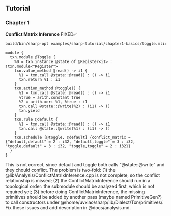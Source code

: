 
## Tutorial

### Chapter 1

**Conflict Matrix Inference** FIXED✅

```bash
build/bin/sharp-opt examples/sharp-tutorial/chapter1-basics/toggle.mlir --sharp-infer-conflict-matrix                                                                               
```

```mlir
module {
  txn.module @Toggle {
    %0 = txn.instance @state of @Register<i1> : !txn.module<"Register">
    txn.value_method @read() -> i1 {
      %1 = txn.call @state::@read() : () -> i1
      txn.return %1 : i1
    }
    txn.action_method @toggle() {
      %1 = txn.call @state::@read() : () -> i1
      %true = arith.constant true
      %2 = arith.xori %1, %true : i1
      txn.call @state::@write(%2) : (i1) -> ()
      txn.yield
    }
    txn.rule @default {
      %1 = txn.call @state::@read() : () -> i1
      txn.call @state::@write(%1) : (i1) -> ()
    }
    txn.schedule [@toggle, @default] {conflict_matrix = {"default,default" = 2 : i32, "default,toggle" = 3 : i32, "toggle,default" = 3 : i32, "toggle,toggle" = 2 : i32}}
  }
} 
```

This is not correct, since default and toggle both calls "@state::@write" and they chould conflict. The problem is two-fold: (1) the @lib/Analysis/ConflictMatrixInference.cpp is not complete, so the 
conflict relationship is missed; (2) the ConflictMatrixInference should run in a topological order: the submodule should be analyzed first, which is not required yet; (3) before doing 
ConflictMatrixInference, the missing primitives should be added by another pass (maybe named PrimitiveGen?) to call constructors under @/home/uvxiao/sharp/lib/Dialect/Txn/primitives/. Fix these issues and 
add description in @docs/analysis.md.